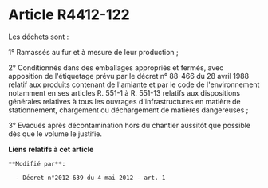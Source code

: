 # Article R4412-122

Les déchets sont : 

1° Ramassés au fur et à mesure de leur production ; 

2° Conditionnés dans des emballages appropriés et fermés, avec apposition de l'étiquetage prévu par le décret n° 88-466 du 28
avril 1988 relatif aux produits contenant de l'amiante et par le code de l'environnement notamment en ses articles R. 551-1 à
R. 551-13 relatifs aux dispositions générales relatives à tous les ouvrages d'infrastructures en matière de stationnement,
chargement ou déchargement de matières dangereuses ; 

3° Evacués après décontamination hors du chantier aussitôt que possible dès que le volume le justifie.

**Liens relatifs à cet article**

	**Modifié par**:

	  - Décret n°2012-639 du 4 mai 2012 - art. 1
